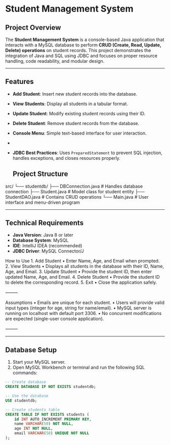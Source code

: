 # Student Management System

## Project Overview
The **Student Management System** is a console-based Java application that interacts with a MySQL database to perform **CRUD (Create, Read, Update, Delete) operations** on student records. This project demonstrates the integration of Java and SQL using JDBC and focuses on proper resource handling, code readability, and modular design.

---

## Features
- **Add Student**: Insert new student records into the database.
- **View Students**: Display all students in a tabular format.
- **Update Student**: Modify existing student records using their ID.
- **Delete Student**: Remove student records from the database.
- **Console Menu**: Simple text-based interface for user interaction.
- 
- **JDBC Best Practices**: Uses `PreparedStatement` to prevent SQL injection, handles exceptions, and closes resources properly.

  ## Project Structure
src/
└── studentdb/
├── DBConnection.java   # Handles database connection
├── Student.java        # Model class for student entity
├── StudentDAO.java     # Contains CRUD operations
└── Main.java           # User interface and menu-driven program


---

## Technical Requirements
- **Java Version**: Java 8 or later
- **Database System**: MySQL
- **IDE**: IntelliJ IDEA (recommended)
- **JDBC Driver**: MySQL Connector/J

How to Use
	1.	Add Student
	•	Enter Name, Age, and Email when prompted.
	2.	View Students
	•	Displays all students in the database with their ID, Name, Age, and Email.
	3.	Update Student
	•	Provide the student ID, then enter updated Name, Age, and Email.
	4.	Delete Student
	•	Provide the student ID to delete the corresponding record.
	5.	Exit
	•	Close the application safely.

⸻

Assumptions
	•	Emails are unique for each student.
	•	Users will provide valid input types (integer for age, string for name/email).
	•	MySQL server is running on localhost with default port 3306.
	•	No concurrent modifications are expected (single-user console application).

⸻



---

## Database Setup

1. Start your MySQL server.
2. Open MySQL Workbench or terminal and run the following SQL commands:

```sql
-- Create database
CREATE DATABASE IF NOT EXISTS studentdb;

-- Use the database
USE studentdb;

-- Create students table
CREATE TABLE IF NOT EXISTS students (
    id INT AUTO_INCREMENT PRIMARY KEY,
    name VARCHAR(50) NOT NULL,
    age INT NOT NULL,
    email VARCHAR(50) UNIQUE NOT NULL
);


